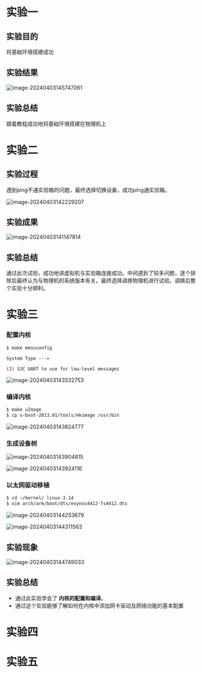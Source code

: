 # 实验一

## 实验目的

将基础环境搭建成功

## 实验结果

![image-20240403145747061](./嵌入式实验报告.assets/image-20240403145747061.png)

## 实验总结

跟着教程成功地将基础环境搭建在物理机上

# 实验二

## 实验过程

遇到ping不通实验箱的问题，最终选择切换设备，成功ping通实验箱。

![image-20240403142229207](./嵌入式实验报告.assets/image-20240403142229207.png)



## 实验成果

![image-20240403141147814](./嵌入式实验报告.assets/image-20240403141147814.png)

## 实验总结

通过此次试验，成功地讲虚拟机与实验箱连接成功。中间遇到了较多问题，逐个排除后最终认为与物理机的系统版本有关。最终选择调换物理机进行试验。调换后整个实验十分顺利。

# 实验三

### 配置内核

`$ make menuconfig`

`System Type --->`

`(2) S3C UART to use for low-level messages`

![image-20240403143532753](./嵌入式实验报告.assets/image-20240403143532753.png)

### 编译内核

```bash
$ make uImage
$ cp u-boot-2013.01/tools/mkimage /usr/bin
```

![image-20240403143824777](./嵌入式实验报告.assets/image-20240403143824777.png)

### 生成设备树

![image-20240403143904815](./嵌入式实验报告.assets/image-20240403143904815.png)

![image-20240403143924116](./嵌入式实验报告.assets/image-20240403143924116.png)

### 以太网驱动移植

```bash
$ cd ~/kernel/ linux-3.14
$ vim arch/arm/boot/dts/exynos4412-fs4412.dts
```

![image-20240403144253679](./嵌入式实验报告.assets/image-20240403144253679.png)

![image-20240403144311563](./嵌入式实验报告.assets/image-20240403144311563.png)

## 实验现象

![image-20240403144749033](./嵌入式实验报告.assets/image-20240403144749033.png)

## 实验总结

+ 通过此实验学会了 **内核的配置和编译**。
+ 通过这个实验能够了解如何在内核中添加网卡驱动及网络功能的基本配置

# 实验四

# 实验五

